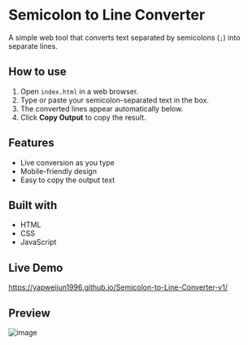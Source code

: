 # Semicolon to Line Converter

A simple web tool that converts text separated by semicolons (`;`) into separate lines.

## How to use

1. Open `index.html` in a web browser.
2. Type or paste your semicolon-separated text in the box.
3. The converted lines appear automatically below.
4. Click **Copy Output** to copy the result.

## Features

- Live conversion as you type
- Mobile-friendly design
- Easy to copy the output text

## Built with

- HTML  
- CSS  
- JavaScript

## Live Demo

https://yapweijun1996.github.io/Semicolon-to-Line-Converter-v1/

## Preview

![image](https://github.com/user-attachments/assets/944cb953-5c1f-497d-8ab5-c801db4ca3ba)
